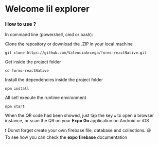 # Welcome lil explorer

### How to use ?

In command line (powershell, cmd or bash):

Clone the repository or download the .ZIP in your local machine  
``` 
git clone https://github.com/ValenciaArcega/forms-reactNative.git 
```

Get inside the project folder  
``` 
cd forms-reactNative
```

Install the dependencies inside the project folder  
``` 
npm install 
```

All set! execute the runtime environment  
``` 
npm start 
```

When the QR code had been showed, just tap the key ``` w ``` to open a browser instance, or scan the QR on your **Expo Go** application on Android or iOS

❗ Donot forget create your own firebase file, database and collections. 😃  
To see how you can check the **expo firebase** documentation